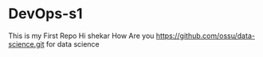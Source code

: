 # DevOps-s1
This is my First Repo
Hi shekar How Are you
https://github.com/ossu/data-science.git for data science
